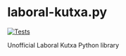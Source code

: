 # laboral-kutxa.py

[![Tests](https://github.com/AndreMiras/laboral-kutxa.py/workflows/Tests/badge.svg)](https://github.com/AndreMiras/laboral-kutxa.py/actions/workflows/tests.yml)

Unofficial Laboral Kutxa Python library
